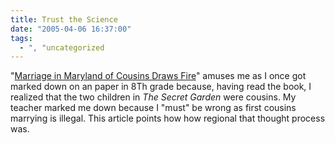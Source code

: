 ```yaml
---
title: Trust the Science
date: "2005-04-06 16:37:00"
tags:
  - ", "uncategorized
---
```

<p> "<a href="http://news.findlaw.com/ap/o/632/04-05-2005/92c60014335f4d0d.html">Marriage
in Maryland of Cousins Draws Fire</a>" amuses me as I once got
marked down on an paper in 8Th grade because, having read the book,
I realized that the two children in <em>The Secret Garden</em>
were cousins.  My teacher marked me down because I "must" be wrong
as first cousins marrying is illegal.  This article points how how
regional that thought process was.</p>

